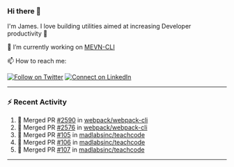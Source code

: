 ### Hi there 👋

I'm James. I love building utilities aimed at increasing Developer productivity :raised_hands: 

🔭 I’m currently working on [MEVN-CLI](https://github.com/madlabsinc/mevn-cli)

📫 How to reach me:

[![Follow on Twitter](https://img.shields.io/badge/--twitter?label=Twitter&logo=Twitter&style=social)](https://twitter.com/james_madhacks) [![Connect on LinkedIn](https://img.shields.io/badge/--linkedin?label=LinkedIn&logo=LinkedIn&style=social)](https://www.linkedin.com/in/jamesgeorge007)

---

### :zap: Recent Activity

<!--START_SECTION:activity-->
1. 🎉 Merged PR [#2590](https://github.com/webpack/webpack-cli/pull/2590) in [webpack/webpack-cli](https://github.com/webpack/webpack-cli)
2. 🎉 Merged PR [#2576](https://github.com/webpack/webpack-cli/pull/2576) in [webpack/webpack-cli](https://github.com/webpack/webpack-cli)
3. 🎉 Merged PR [#105](https://github.com/madlabsinc/teachcode/pull/105) in [madlabsinc/teachcode](https://github.com/madlabsinc/teachcode)
4. 🎉 Merged PR [#106](https://github.com/madlabsinc/teachcode/pull/106) in [madlabsinc/teachcode](https://github.com/madlabsinc/teachcode)
5. 🎉 Merged PR [#107](https://github.com/madlabsinc/teachcode/pull/107) in [madlabsinc/teachcode](https://github.com/madlabsinc/teachcode)
<!--END_SECTION:activity-->

---

<!--
**jamesgeorge007/jamesgeorge007** is a ✨ _special_ ✨ repository because its `README.md` (this file) appears on your GitHub profile.

Here are some ideas to get you started:

- 🌱 I’m currently learning ...
- 👯 I’m looking to collaborate on ...
- 🤔 I’m looking for help with ...
- 💬 Ask me about ...
- 😄 Pronouns: ...
- ⚡ Fun fact: ...
-->
